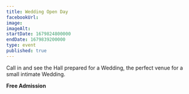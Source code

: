 ```yaml
---
title: Wedding Open Day
facebookUrl:
image:
imageAlt: 
startDate: 1679824800000
endDate: 1679839200000
type: event
published: true
---
```

Call in and see the Hall prepared for a Wedding, the perfect venue for a small intimate Wedding. 

**Free Admission**

